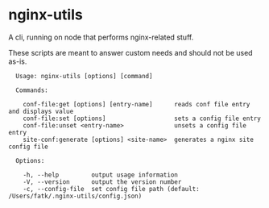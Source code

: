 nginx-utils
=========================

A cli, running on node that performs nginx-related stuff.

These scripts are meant to answer custom needs and should not be used as-is.

```
  Usage: nginx-utils [options] [command]

  Commands:

    conf-file:get [options] [entry-name]      reads conf file entry and displays value
    conf-file:set [options]                   sets a config file entry
    conf-file:unset <entry-name>              unsets a config file entry
    site-conf:generate [options] <site-name>  generates a nginx site config file

  Options:

    -h, --help         output usage information
    -V, --version      output the version number
    -c, --config-file  set config file path (default: /Users/fatk/.nginx-utils/config.json)
```
